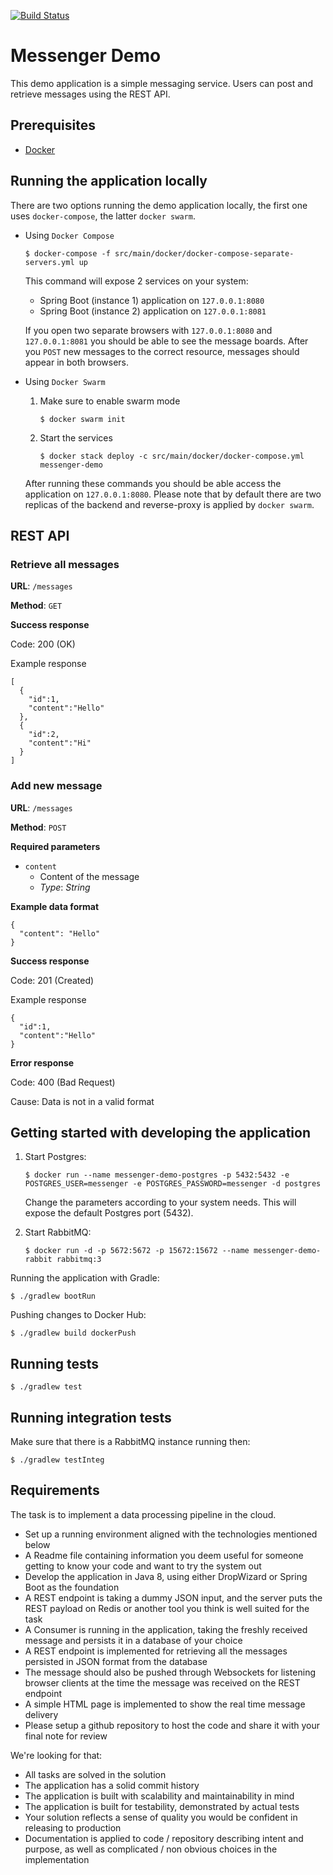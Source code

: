 [![Build Status](https://travis-ci.org/attilapapai/messenger-demo.svg?branch=master)](https://travis-ci.org/attilapapai/messenger-demo)

# Messenger Demo

This demo application is a simple messaging service. Users can post and retrieve
messages using the REST API.

## Prerequisites

- [Docker](https://docs.docker.com/install/)


## Running the application locally

There are two options running the demo application locally, the
first one uses `docker-compose`, the latter `docker swarm`.

- Using `Docker Compose`

  ```
  $ docker-compose -f src/main/docker/docker-compose-separate-servers.yml up
  ```

  This command will expose 2 services on your system:

  - Spring Boot (instance 1) application on `127.0.0.1:8080`
  - Spring Boot (instance 2) application on `127.0.0.1:8081`

  If you open two separate browsers with `127.0.0.1:8080` and `127.0.0.1:8081`
  you should be able to see the message boards. After you `POST` new messages to the
  correct resource, messages should appear in both browsers.

- Using `Docker Swarm`

  1. Make sure to enable swarm mode

      ```
      $ docker swarm init
      ```

  2. Start the services

      ```
      $ docker stack deploy -c src/main/docker/docker-compose.yml messenger-demo
      ```

  After running these commands you should be able access the application
  on `127.0.0.1:8080`. Please note that by default there are two replicas
  of the backend and reverse-proxy is applied by `docker swarm`.

## REST API

### Retrieve all messages

__URL__: `/messages`

__Method__: `GET`

__Success response__

Code: 200 (OK)

Example response
```
[
  {
    "id":1,
    "content":"Hello"
  },
  {
    "id":2,
    "content":"Hi"
  }
]
```

### Add new message

__URL__: `/messages`

__Method__: `POST`

__Required parameters__

- `content`
  - Content of the message
  - _Type_: _String_

__Example data format__

```
{
  "content": "Hello"
}
```

__Success response__

Code: 201 (Created)

Example response

```
{
  "id":1,
  "content":"Hello"
}
```

__Error response__

Code: 400 (Bad Request)

Cause: Data is not in a valid format

## Getting started with developing the application

1. Start Postgres:

    ```
    $ docker run --name messenger-demo-postgres -p 5432:5432 -e POSTGRES_USER=messenger -e POSTGRES_PASSWORD=messenger -d postgres
    ```

    Change the parameters according to your system needs. This will expose
    the default Postgres port (5432).

 2. Start RabbitMQ:

    ```
    $ docker run -d -p 5672:5672 -p 15672:15672 --name messenger-demo-rabbit rabbitmq:3
    ```

Running the application with Gradle:

```
$ ./gradlew bootRun
```

Pushing changes to Docker Hub:

```
$ ./gradlew build dockerPush
```

## Running tests

```
$ ./gradlew test
```

## Running integration tests

Make sure that there is a RabbitMQ instance running then:

```
$ ./gradlew testInteg
```

## Requirements

The task is to implement a data processing pipeline in the cloud.

- Set up a running environment aligned with the technologies mentioned below
- A Readme file containing information you deem useful for someone getting to know your code and want to try the system out
- Develop the application in Java 8, using either DropWizard or Spring Boot as the foundation
- A REST endpoint is taking a dummy JSON input, and the server puts the REST payload on Redis or another tool you think is well suited for the task
- A Consumer is running in the application, taking the freshly received message and persists it in a database of your choice
- A REST endpoint is implemented for retrieving all the messages persisted in JSON format from the database
- The message should also be pushed through Websockets for listening browser clients at the time the message was received on the REST endpoint
- A simple HTML page is implemented to show the real time message delivery
- Please setup a github repository to host the code and share it with your final note for review

We're looking for that:

- All tasks are solved in the solution
- The application has a solid commit history
- The application is built with scalability and maintainability in mind
- The application is built for testability, demonstrated by actual tests
- Your solution reflects a sense of quality you would be confident in releasing to production
- Documentation is applied to code / repository describing intent and purpose, as well as complicated / non obvious choices in the implementation
